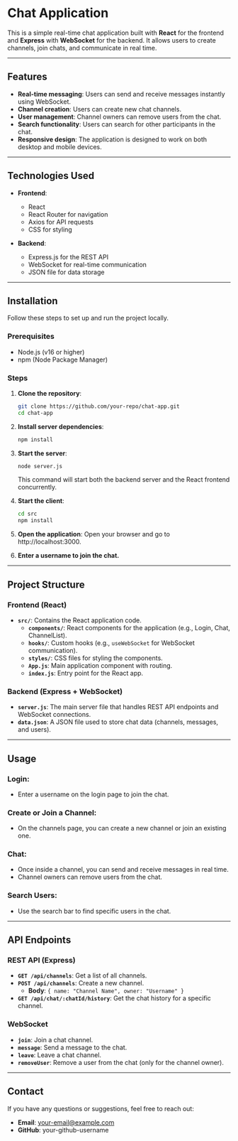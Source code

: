 
# Chat Application

This is a simple real-time chat application built with **React** for the frontend and **Express** with **WebSocket** for the backend. It allows users to create channels, join chats, and communicate in real time.

---

## Features

- **Real-time messaging**: Users can send and receive messages instantly using WebSocket.
- **Channel creation**: Users can create new chat channels.
- **User management**: Channel owners can remove users from the chat.
- **Search functionality**: Users can search for other participants in the chat.
- **Responsive design**: The application is designed to work on both desktop and mobile devices.

---

## Technologies Used

- **Frontend**:
  - React
  - React Router for navigation
  - Axios for API requests
  - CSS for styling

- **Backend**:
  - Express.js for the REST API
  - WebSocket for real-time communication
  - JSON file for data storage

---

## Installation

Follow these steps to set up and run the project locally.

### Prerequisites

- Node.js (v16 or higher)
- npm (Node Package Manager)

### Steps

1. **Clone the repository**:
   ```bash
   git clone https://github.com/your-repo/chat-app.git
   cd chat-app
   ```

2. **Install server dependencies**:
   ```bash
   npm install
   ```

3. **Start the server**:
   ```bash
   node server.js 
   ```
   This command will start both the backend server and the React frontend concurrently.

4. **Start the client**:
   ```bash
   cd src
   npm install
   ```

5. **Open the application**:
   Open your browser and go to http://localhost:3000.

6. **Enter a username to join the chat.**

---

## Project Structure

### Frontend (React)

- **`src/`**: Contains the React application code.
  - **`components/`**: React components for the application (e.g., Login, Chat, ChannelList).
  - **`hooks/`**: Custom hooks (e.g., `useWebSocket` for WebSocket communication).
  - **`styles/`**: CSS files for styling the components.
  - **`App.js`**: Main application component with routing.
  - **`index.js`**: Entry point for the React app.

### Backend (Express + WebSocket)

- **`server.js`**: The main server file that handles REST API endpoints and WebSocket connections.
- **`data.json`**: A JSON file used to store chat data (channels, messages, and users).

---

## Usage

### Login:

- Enter a username on the login page to join the chat.

### Create or Join a Channel:

- On the channels page, you can create a new channel or join an existing one.

### Chat:

- Once inside a channel, you can send and receive messages in real time.
- Channel owners can remove users from the chat.

### Search Users:

- Use the search bar to find specific users in the chat.

---

## API Endpoints

### REST API (Express)

- **`GET /api/channels`**: Get a list of all channels.
- **`POST /api/channels`**: Create a new channel.
  - **Body**: `{ name: "Channel Name", owner: "Username" }`
- **`GET /api/chat/:chatId/history`**: Get the chat history for a specific channel.

### WebSocket

- **`join`**: Join a chat channel.
- **`message`**: Send a message to the chat.
- **`leave`**: Leave a chat channel.
- **`removeUser`**: Remove a user from the chat (only for the channel owner).

---
## Contact

If you have any questions or suggestions, feel free to reach out:

- **Email**: your-email@example.com
- **GitHub**: your-github-username
